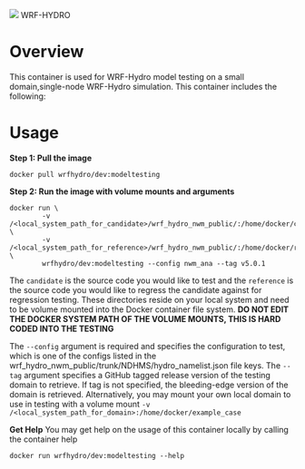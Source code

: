 ![](https://ral.ucar.edu/sites/default/files/public/wrf_hydro_symbol_logo_2017_09_150pxby63px.png) WRF-HYDRO

# Overview
This container is used for WRF-Hydro model testing on a small domain,single-node WRF-Hydro
simulation. This container includes the following:

# Usage
**Step 1: Pull the image**
```
docker pull wrfhydro/dev:modeltesting
```

**Step 2: Run the image with volume mounts and arguments**

```
docker run \
        -v /<local_system_path_for_candidate>/wrf_hydro_nwm_public/:/home/docker/candidate \
        -v /<local_system_path_for_reference>/wrf_hydro_nwm_public/:/home/docker/reference \
        wrfhydro/dev:modeltesting --config nwm_ana --tag v5.0.1
```

The `candidate` is the source code you would like to test and the `reference` is the source code you
would like to regress the candidate against for regression testing. These directories reside on
your local system and need to be volume mounted into the Docker container file system. **DO NOT
EDIT THE DOCKER SYSTEM PATH OF THE VOLUME MOUNTS, THIS IS HARD CODED INTO THE TESTING**

The `--config` argument is required and specifies the configuration to test, which is one of the
configs listed in the wrf_hydro_nwm_public/trunk/NDHMS/hydro_namelist.json file keys. The `--tag` argument
specifies a GitHub tagged release version of the testing domain to retrieve. If tag is not
specified, the bleeding-edge version of the domain is retrieved. Alternatively, you may mount your
own local domain to use in testing with a volume mount `-v /<local_system_path_for_domain>:/home/docker/example_case`

**Get Help**
You may get help on the usage of this container locally by calling the container help
```
docker run wrfhydro/dev:modeltesting --help
```